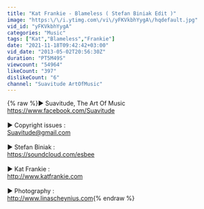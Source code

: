 ```yaml
---
title: "Kat Frankie - Blameless ( Stefan Biniak Edit )"
image: "https:\/\/i.ytimg.com\/vi\/yFKVkbhYygA\/hqdefault.jpg"
vid_id: "yFKVkbhYygA"
categories: "Music"
tags: ["Kat","Blameless","Frankie"]
date: "2021-11-18T09:42:42+03:00"
vid_date: "2013-05-02T20:56:30Z"
duration: "PT5M49S"
viewcount: "54964"
likeCount: "397"
dislikeCount: "6"
channel: "Suavitude ArtOfMusic"
---
```

{% raw %}► Suavitude, The Art Of Music<br /><a rel="nofollow" target="blank" href="https://www.facebook.com/Suavitude">https://www.facebook.com/Suavitude</a><br /><br />► Copyright issues : <br />Suavitude@gmail.com<br /><br />► Stefan Biniak :<br /><a rel="nofollow" target="blank" href="https://soundcloud.com/esbee">https://soundcloud.com/esbee</a><br /><br />► Kat Frankie :<br /><a rel="nofollow" target="blank" href="http://www.katfrankie.com">http://www.katfrankie.com</a><br /><br />► Photography :<br /><a rel="nofollow" target="blank" href="http://www.linascheynius.com">http://www.linascheynius.com</a>{% endraw %}
